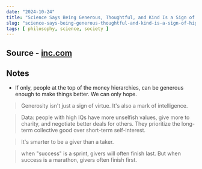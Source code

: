 ```yaml
---
date: "2024-10-24"
title: "Science Says Being Generous, Thoughtful, and Kind Is a Sign of High Intelligence"
slug: "science-says-being-generous-thoughtful-and-kind-is-a-sign-of-high-intelligence"
tags: [ philosophy, science, society ]
---
```




## Source - [inc.com][1]

## Notes

* If only, people at the top of the money hierarchies, can be generous enough to make things better. We can only hope.

> Generosity isn't just a sign of virtue. It's also a mark of intelligence.

> Data: people with high IQs have more unselfish values, give more to charity, and negotiate better deals for others. They prioritize the long-term collective good over short-term self-interest.

> It's smarter to be a giver than a taker.

> when "success" is a sprint, givers will often finish last. But when success is a marathon, givers often finish first.



   [1]: https://www.inc.com/jeff-haden/science-says-being-generous-thoughtful-and-kind-is-a-sign-of-high-intelligence-organizational-psychologist-adam-grant-agrees/90985740
